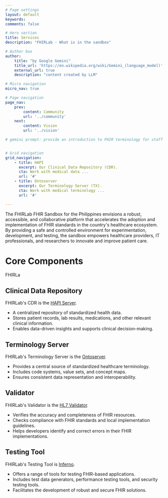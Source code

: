 ```yaml
---
# Page settings
layout: default
keywords:
comments: false

# Hero section
title: Services
description: "FHIRLab - What is in the sandbox"

# Author box
author:
    title: "by Google Gemini"
    title_url: 'https://en.wikipedia.org/wiki/Gemini_(language_model)'
    external_url: true
    description: "content created by LLM"

# Micro navigation
micro_nav: true

# Page navigation
page_nav:
    prev:
        content: Community
        url: '../community'
    next:
        content: Vision
        url: '../vision'

# gemini prompt: provide an introduction to FHIR terminology for staff in software engineering and information technology. Focus on savings of integration and ease of deployment. Offer links to standards and example instances of servers.


# Grid navigation
grid_navigation:
    - title: HAPI
      excerpt: Our Clinical Data Repository (CDR).
      cta: Work with medical data ...
      url: '#'
    - title: Ontoserver
      excerpt: Our Terminology Server (TX).
      cta: Work with medical terminology ...
      url: '#'

---
```


The FHIRLab FHIR Sandbox for the Philippines envisions a robust, accessible, and collaborative platform that accelerates the adoption and implementation of FHIR standards in the country's healthcare ecosystem. By providing a safe and controlled environment for experimentation, development, and testing, the sandbox empowers healthcare providers, IT professionals, and researchers to innovate and improve patient care.

# Core Components

FHIRLa

## **Clinical Data Repository**

   FHIRLab's CDR is the [HAPI Server](HAPI).
   
   * A centralized repository of standardized health data. 
   * Stores patient records, lab results, medications, and other relevant clinical information.
   * Enables data-driven insights and supports clinical decision-making.

## **Terminology Server**

   FHIRLab's Terminology Server is the [Ontoserver](Ontoserver).

   * Provides a central source of standardized healthcare terminology.
   * Includes code systems, value sets, and concept maps.
   * Ensures consistent data representation and interoperability.   

## **Validator**

   FHIRLab's Validator is the [HL7 Validator](Validator).

   * Verifies the accuracy and completeness of FHIR resources.
   * Checks compliance with FHIR standards and local implementation guidelines.
   * Helps developers identify and correct errors in their FHIR implementations.   

## **Testing Tool**

   FHIRLab's Testing Tool is [Inferno](Inferno).

   * Offers a range of tools for testing FHIR-based applications.
   * Includes test data generators, performance testing tools, and security testing tools.
   * Facilitates the development of robust and secure FHIR solutions.


